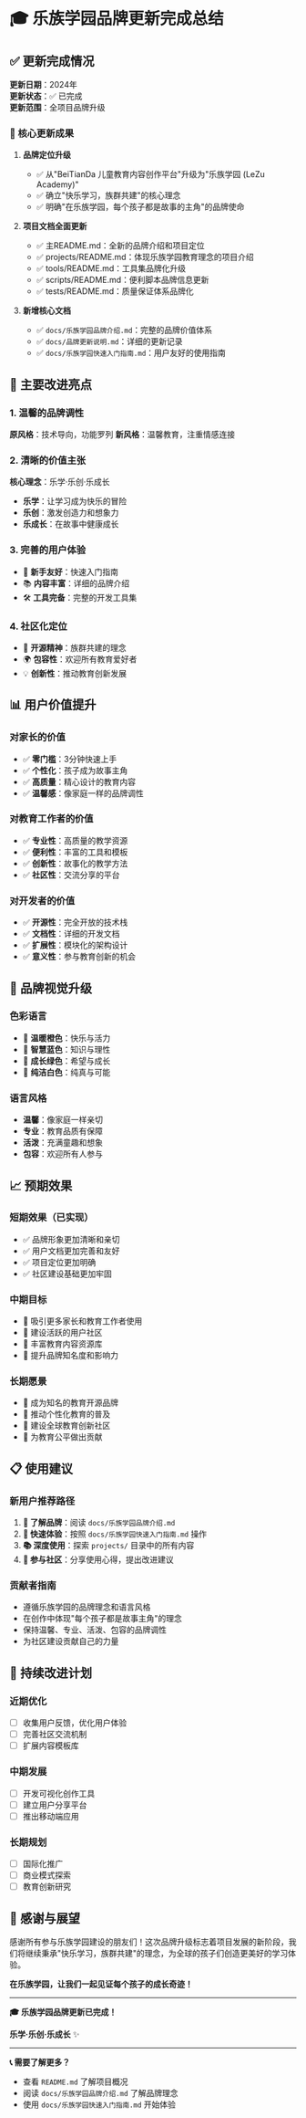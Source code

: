 # 🎓 乐族学园品牌更新完成总结

## ✅ 更新完成情况

**更新日期**：2024年  
**更新状态**：✅ 已完成  
**更新范围**：全项目品牌升级

### 🎯 核心更新成果

1. **品牌定位升级**
   - ✅ 从"BeiTianDa 儿童教育内容创作平台"升级为"乐族学园 (LeZu Academy)"
   - ✅ 确立"快乐学习，族群共建"的核心理念
   - ✅ 明确"在乐族学园，每个孩子都是故事的主角"的品牌使命

2. **项目文档全面更新**
   - ✅ 主README.md：全新的品牌介绍和项目定位
   - ✅ projects/README.md：体现乐族学园教育理念的项目介绍
   - ✅ tools/README.md：工具集品牌化升级
   - ✅ scripts/README.md：便利脚本品牌信息更新
   - ✅ tests/README.md：质量保证体系品牌化

3. **新增核心文档**
   - ✅ `docs/乐族学园品牌介绍.md`：完整的品牌价值体系
   - ✅ `docs/品牌更新说明.md`：详细的更新记录
   - ✅ `docs/乐族学园快速入门指南.md`：用户友好的使用指南

## 🌟 主要改进亮点

### 1. 温馨的品牌调性
**原风格**：技术导向，功能罗列
**新风格**：温馨教育，注重情感连接

### 2. 清晰的价值主张
**核心理念**：乐学·乐创·乐成长
- **乐学**：让学习成为快乐的冒险
- **乐创**：激发创造力和想象力  
- **乐成长**：在故事中健康成长

### 3. 完善的用户体验
- 🎯 **新手友好**：快速入门指南
- 📚 **内容丰富**：详细的品牌介绍
- 🛠️ **工具完备**：完整的开发工具集

### 4. 社区化定位
- 🤝 **开源精神**：族群共建的理念
- 🌍 **包容性**：欢迎所有教育爱好者
- 💡 **创新性**：推动教育创新发展

## 📊 用户价值提升

### 对家长的价值
- ✅ **零门槛**：3分钟快速上手
- ✅ **个性化**：孩子成为故事主角
- ✅ **高质量**：精心设计的教育内容
- ✅ **温馨感**：像家庭一样的品牌调性

### 对教育工作者的价值
- ✅ **专业性**：高质量的教学资源
- ✅ **便利性**：丰富的工具和模板
- ✅ **创新性**：故事化的教学方法
- ✅ **社区性**：交流分享的平台

### 对开发者的价值
- ✅ **开源性**：完全开放的技术栈
- ✅ **文档性**：详细的开发文档
- ✅ **扩展性**：模块化的架构设计
- ✅ **意义性**：参与教育创新的机会

## 🎨 品牌视觉升级

### 色彩语言
- 🧡 **温暖橙色**：快乐与活力
- 💙 **智慧蓝色**：知识与理性
- 💚 **成长绿色**：希望与成长
- 🤍 **纯洁白色**：纯真与可能

### 语言风格
- **温馨**：像家庭一样亲切
- **专业**：教育品质有保障
- **活泼**：充满童趣和想象
- **包容**：欢迎所有人参与

## 📈 预期效果

### 短期效果（已实现）
- ✅ 品牌形象更加清晰和亲切
- ✅ 用户文档更加完善和友好
- ✅ 项目定位更加明确
- ✅ 社区建设基础更加牢固

### 中期目标
- 🎯 吸引更多家长和教育工作者使用
- 🎯 建设活跃的用户社区
- 🎯 丰富教育内容资源库
- 🎯 提升品牌知名度和影响力

### 长期愿景
- 🌟 成为知名的教育开源品牌
- 🌟 推动个性化教育的普及
- 🌟 建设全球教育创新社区
- 🌟 为教育公平做出贡献

## 📋 使用建议

### 新用户推荐路径
1. **📖 了解品牌**：阅读 `docs/乐族学园品牌介绍.md`
2. **🚀 快速体验**：按照 `docs/乐族学园快速入门指南.md` 操作
3. **📚 深度使用**：探索 `projects/` 目录中的所有内容
4. **🤝 参与社区**：分享使用心得，提出改进建议

### 贡献者指南
- 遵循乐族学园的品牌理念和语言风格
- 在创作中体现"每个孩子都是故事主角"的理念
- 保持温馨、专业、活泼、包容的品牌调性
- 为社区建设贡献自己的力量

## 🔄 持续改进计划

### 近期优化
- [ ] 收集用户反馈，优化用户体验
- [ ] 完善社区交流机制
- [ ] 扩展内容模板库

### 中期发展
- [ ] 开发可视化创作工具
- [ ] 建立用户分享平台
- [ ] 推出移动端应用

### 长期规划
- [ ] 国际化推广
- [ ] 商业模式探索
- [ ] 教育创新研究

## 💝 感谢与展望

感谢所有参与乐族学园建设的朋友们！这次品牌升级标志着项目发展的新阶段，我们将继续秉承"快乐学习，族群共建"的理念，为全球的孩子们创造更美好的学习体验。

**在乐族学园，让我们一起见证每个孩子的成长奇迹！**

---

**🎓 乐族学园品牌更新已完成！**

**乐学·乐创·乐成长** ✨

---

**📞 需要了解更多？**
- 查看 `README.md` 了解项目概况
- 阅读 `docs/乐族学园品牌介绍.md` 了解品牌理念
- 使用 `docs/乐族学园快速入门指南.md` 开始体验